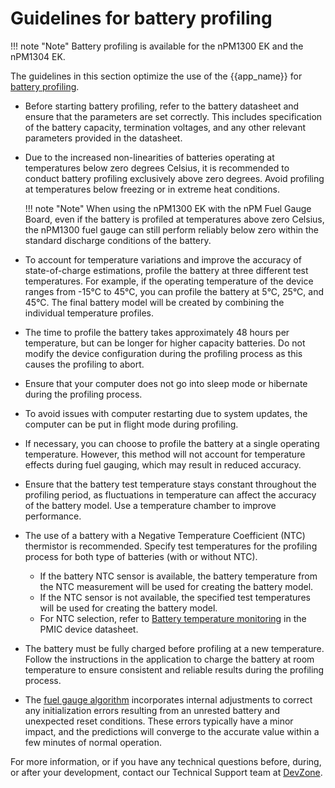 # Guidelines for battery profiling

!!! note "Note"
     Battery profiling is available for the nPM1300 EK and the nPM1304 EK.

The guidelines in this section optimize the use of the {{app_name}} for [battery profiling](profiling_battery.md).

- Before starting battery profiling, refer to the battery datasheet and ensure that the parameters are set correctly. This includes specification of the battery capacity, termination voltages, and any other relevant parameters provided in the datasheet.
- Due to the increased non-linearities of batteries operating at temperatures below zero degrees Celsius, it is recommended to conduct battery profiling exclusively above zero degrees. Avoid profiling at temperatures below freezing or in extreme heat conditions.

    !!! note "Note"
        When using the nPM1300 EK with the nPM Fuel Gauge Board, even if the battery is profiled at temperatures above zero Celsius, the nPM1300 fuel gauge can still perform reliably below zero within the standard discharge conditions of the battery.

- To account for temperature variations and improve the accuracy of state-of-charge estimations, profile the battery at three different test temperatures. For example, if the operating temperature of the device ranges from -15°C to 45°C, you can profile the battery at 5°C, 25°C, and 45°C. The final battery model will be created by combining the individual temperature profiles.
- The time to profile the battery takes approximately 48 hours per temperature, but can be longer for higher capacity batteries. Do not modify the device configuration during the profiling process as this causes the profiling to abort.
- Ensure that your computer does not go into sleep mode or hibernate during the profiling process.
- To avoid issues with computer restarting due to system updates, the computer can be put in flight mode during profiling.
- If necessary, you can choose to profile the battery at a single operating temperature. However, this method will not account for temperature effects during fuel gauging, which may result in reduced accuracy.
- Ensure that the battery test temperature stays constant throughout the profiling period, as fluctuations in temperature can affect the accuracy of the battery model. Use a temperature chamber to improve performance.
- The use of a battery with a Negative Temperature Coefficient (NTC) thermistor is recommended. Specify test temperatures for the profiling process for both type of batteries (with or without NTC).

    - If the battery NTC sensor is available, the battery temperature from the NTC measurement will be used for creating the battery model.
    - If the NTC sensor is not available, the specified test temperatures will be used for creating the battery model.
    - For NTC selection, refer to [Battery temperature monitoring](https://docs.nordicsemi.com/bundle/ps_npm1300/page/chapters/charger.html#ariaid-title6) in the PMIC device datasheet.

- The battery must be fully charged before profiling at a new temperature. Follow the instructions in the application to charge the battery at room temperature to ensure consistent and reliable results during the profiling process.
- The [fuel gauge algorithm](https://docs.nordicsemi.com/bundle/nan_045/page/APP/nan_045/npm1300_fuel_gauge.html) incorporates internal adjustments to correct any initialization errors resulting from an unrested battery and unexpected reset conditions. These errors typically have a minor impact, and the predictions will converge to the accurate value within a few minutes of normal operation.

For more information, or if you have any technical questions before, during, or after your development, contact our Technical Support team at [DevZone](https://devzone.nordicsemi.com/).
